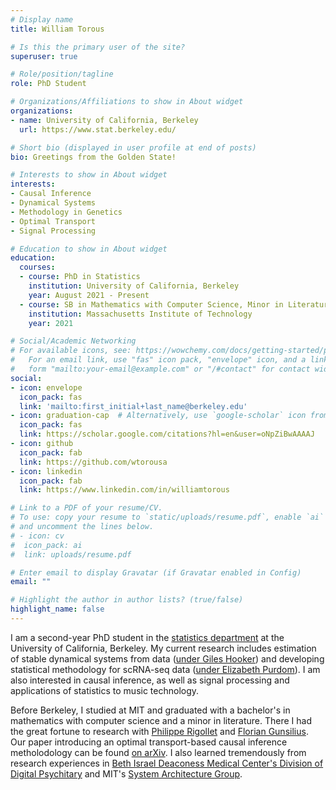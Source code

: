 ```yaml
---
# Display name
title: William Torous

# Is this the primary user of the site?
superuser: true

# Role/position/tagline
role: PhD Student

# Organizations/Affiliations to show in About widget
organizations:
- name: University of California, Berkeley
  url: https://www.stat.berkeley.edu/

# Short bio (displayed in user profile at end of posts)
bio: Greetings from the Golden State!

# Interests to show in About widget
interests:
- Causal Inference
- Dynamical Systems
- Methodology in Genetics
- Optimal Transport
- Signal Processing

# Education to show in About widget
education:
  courses:
  - course: PhD in Statistics
    institution: University of California, Berkeley
    year: August 2021 - Present
  - course: SB in Mathematics with Computer Science, Minor in Literature
    institution: Massachusetts Institute of Technology
    year: 2021

# Social/Academic Networking
# For available icons, see: https://wowchemy.com/docs/getting-started/page-builder/#icons
#   For an email link, use "fas" icon pack, "envelope" icon, and a link in the
#   form "mailto:your-email@example.com" or "/#contact" for contact widget.
social:
- icon: envelope
  icon_pack: fas
  link: 'mailto:first_initial+last_name@berkeley.edu'
- icon: graduation-cap  # Alternatively, use `google-scholar` icon from `ai` icon pack
  icon_pack: fas
  link: https://scholar.google.com/citations?hl=en&user=oNpZiBwAAAAJ
- icon: github
  icon_pack: fab
  link: https://github.com/wtorousa
- icon: linkedin
  icon_pack: fab
  link: https://www.linkedin.com/in/williamtorous

# Link to a PDF of your resume/CV.
# To use: copy your resume to `static/uploads/resume.pdf`, enable `ai` icons in `params.toml`, 
# and uncomment the lines below.
# - icon: cv
#  icon_pack: ai
#  link: uploads/resume.pdf

# Enter email to display Gravatar (if Gravatar enabled in Config)
email: ""

# Highlight the author in author lists? (true/false)
highlight_name: false
---
```


I am a second-year PhD student in the [statistics department](https://statistics.berkeley.edu/) at the University of California, Berkeley. My current research includes estimation of stable dynamical systems from data ([under Giles Hooker](https://www.gileshooker.com/)) and developing statistical methodology for scRNA-seq data ([under Elizabeth Purdom](https://www.stat.berkeley.edu/~epurdom/)). I am also interested in causal inference, as well as signal processing and applications of statistics to music technology.

Before Berkeley, I studied at MIT and graduated with a bachelor's in mathematics with computer science and a minor in literature. There I had the great fortune to research with [Philippe Rigollet](http://www-math.mit.edu/~rigollet/) and [Florian Gunsilius](https://www.floriangunsilius.com/). Our paper introducing an optimal transport-based causal inference metholodology can be found [on arXiv](https://arxiv.org/pdf/2108.05858.pdf). I also learned tremendously from research experiences in [Beth Israel Deaconess Medical Center's Division of Digital Psychitary](https://www.digitalpsych.org/) and MIT's [System Architecture Group](http://systemarchitect.mit.edu/).   
